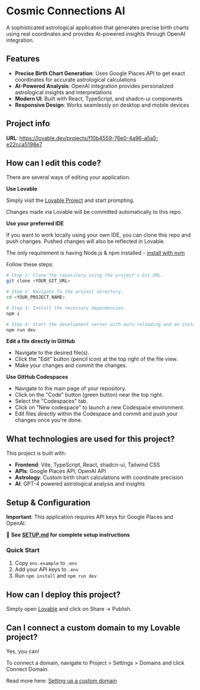 # Cosmic Connections AI

A sophisticated astrological application that generates precise birth charts using real coordinates and provides AI-powered insights through OpenAI integration.

## Features

- **Precise Birth Chart Generation**: Uses Google Places API to get exact coordinates for accurate astrological calculations
- **AI-Powered Analysis**: OpenAI integration provides personalized astrological insights and interpretations
- **Modern UI**: Built with React, TypeScript, and shadcn-ui components
- **Responsive Design**: Works seamlessly on desktop and mobile devices

## Project info

**URL**: https://lovable.dev/projects/f10b4559-76e0-4a96-a5a5-e22cca5198e7

## How can I edit this code?

There are several ways of editing your application.

**Use Lovable**

Simply visit the [Lovable Project](https://lovable.dev/projects/f10b4559-76e0-4a96-a5a5-e22cca5198e7) and start prompting.

Changes made via Lovable will be committed automatically to this repo.

**Use your preferred IDE**

If you want to work locally using your own IDE, you can clone this repo and push changes. Pushed changes will also be reflected in Lovable.

The only requirement is having Node.js & npm installed - [install with nvm](https://github.com/nvm-sh/nvm#installing-and-updating)

Follow these steps:

```sh
# Step 1: Clone the repository using the project's Git URL.
git clone <YOUR_GIT_URL>

# Step 2: Navigate to the project directory.
cd <YOUR_PROJECT_NAME>

# Step 3: Install the necessary dependencies.
npm i

# Step 4: Start the development server with auto-reloading and an instant preview.
npm run dev
```

**Edit a file directly in GitHub**

- Navigate to the desired file(s).
- Click the "Edit" button (pencil icon) at the top right of the file view.
- Make your changes and commit the changes.

**Use GitHub Codespaces**

- Navigate to the main page of your repository.
- Click on the "Code" button (green button) near the top right.
- Select the "Codespaces" tab.
- Click on "New codespace" to launch a new Codespace environment.
- Edit files directly within the Codespace and commit and push your changes once you're done.

## What technologies are used for this project?

This project is built with:

- **Frontend**: Vite, TypeScript, React, shadcn-ui, Tailwind CSS
- **APIs**: Google Places API, OpenAI API
- **Astrology**: Custom birth chart calculations with coordinate precision
- **AI**: GPT-4 powered astrological analysis and insights

## Setup & Configuration

**Important**: This application requires API keys for Google Places and OpenAI. 

📖 **See [SETUP.md](./SETUP.md) for complete setup instructions**

### Quick Start
1. Copy `env.example` to `.env`
2. Add your API keys to `.env`
3. Run `npm install` and `npm run dev`

## How can I deploy this project?

Simply open [Lovable](https://lovable.dev/projects/f10b4559-76e0-4a96-a5a5-e22cca5198e7) and click on Share -> Publish.

## Can I connect a custom domain to my Lovable project?

Yes, you can!

To connect a domain, navigate to Project > Settings > Domains and click Connect Domain.

Read more here: [Setting up a custom domain](https://docs.lovable.dev/tips-tricks/custom-domain#step-by-step-guide)

